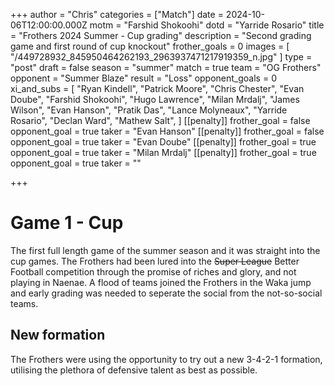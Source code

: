 +++
author = "Chris"
categories = ["Match"]
date = 2024-10-06T12:00:00.000Z
motm = "Farshid Shokoohi"
dotd = "Yarride Rosario"
title = "Frothers 2024 Summer - Cup grading"
description = "Second grading game and first round of cup knockout"
frother_goals = 0
images = [ "/449728932_845950464262193_2963937471217919359_n.jpg" ]
type = "post"
draft = false
season = "summer"
match = true
team = "OG Frothers"
opponent = "Summer Blaze"
result = "Loss"
opponent_goals = 0
xi_and_subs = [
  "Ryan Kindell",
  "Patrick Moore",
  "Chris Chester",
  "Evan Doube",
  "Farshid Shokoohi",
  "Hugo Lawrence",
  "Milan Mrdalj",
  "James Wilson",
  "Evan Hanson",
  "Pratik Das",
  "Lance Molyneaux",
  "Yarride Rosario",
  "Declan Ward",
  "Mathew Salt",
]
[[penalty]]
frother_goal = false
opponent_goal = true
taker = "Evan Hanson"
[[penalty]]
frother_goal = false
opponent_goal = true
taker = "Evan Doube"
[[penalty]]
frother_goal = true
opponent_goal = true
taker = "Milan Mrdalj"
[[penalty]]
frother_goal = true
opponent_goal = true
taker = ""

+++

# Game 1 - Cup

The first full length game of the summer season and it was straight into the cup games. The Frothers had been lured into the ~~Super League~~ Better Football competition through the promise of riches and glory, and not playing in Naenae. A flood of teams joined the Frothers in the Waka jump and early grading was needed to seperate the social from the not-so-social teams.

## New formation

The Frothers were using the opportunity to try out a new 3-4-2-1 formation, utilising the plethora of defensive talent as best as possible.


